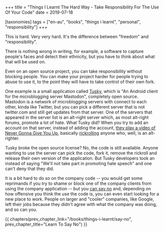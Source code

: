 +++
title = "Things I Learnt The Hard Way - Take Responsibility For The Use Of Your Code"
date = 2019-07-18

[taxonomies]
tags = ["en-au", "books", "things i learnt", "personal", "responsibility"]
+++

This is hard. Very very hard. It's the difference between "freedom" and
"responsibility".

<!-- more -->

There is nothing wrong in writing, for example, a software to capture people's
faces and detect their ethnicity, but you have to think about what that will
be used on.

Even on an open source project, you can take responsibility without blocking
people. You can make your project harder for people trying to abuse to use it,
to the point they will have to take control of their own fork.

One example is a small application called [Tusky](https://tusky.app/), which
is "An Android client for the microblogging server Mastodon", completely open
source. Mastodon is a network of microblogging servers with connect to each
other, kinda like Twitter, but you can pick a different server that is not
twitter.com and still get updates from that server. One of the servers that
appeared in the server list is an alt-right server which, as most alt-right
forums, promote a lot of hate. What Tusky did? When you try to add an account
on that server, instead of adding the account, [they play a video of Never
Gonna Give You Up](https://github.com/tuskyapp/Tusky/pull/1303), basically
[rickrolling](https://en.wikipedia.org/wiki/Rickrolling) anyone who, well, is
an alt-righter.

Tusky broke the open source license? No, the code is still available. Anyone
wanting to use the server can pick the code, fork it, remove the rickroll and
release their own version of the application. But Tusky developers took an
instead of saying "We'll not take part in promoting hate speech" and one can't
deny that they did.

It is a bit hard to do so on the company code -- you would get some reprimands
if you try to shame or block one of the company clients from using the company
application -- but you [can say no](/books/things-i-learnt/say-no) and,
depending on how offensive you think the use the code is, you can even start
looking for a new place to work. People on larger and "cooler" companies, like
Google, left their jobs because they didn't agree with what the company was
doing, and so can you.

{{ chapters(prev_chapter_link="/books/things-i-learnt/say-no", prev_chapter_title="Learn To Say No") }}
